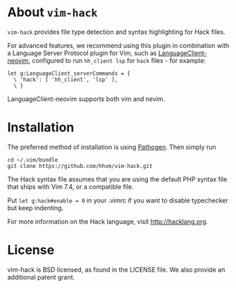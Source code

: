 About `vim-hack`
================

`vim-hack` provides file type detection and syntax highlighting for Hack files.

For advanced features, we recommend using this plugin in combination with a
Language Server Protocol plugin for Vim, such as
[LanguageClient-neovim], configured to run `hh_client lsp` for `hack` files - for example:

```
let g:LanguageClient_serverCommands = {
  \ 'hack': [ 'hh_client', 'lsp' ],
  \ }
```

LanguageClient-neovim supports both vim and nevim.

Installation
============

The preferred method of installation is using [Pathogen][pathogen].  Then
simply run

    cd ~/.vim/bundle
    git clone https://github.com/hhvm/vim-hack.git

The Hack syntax file assumes that you are using the default PHP syntax file
that ships with Vim 7.4, or a compatible file.

Put `let g:hack#enable = 0` in your .vimrc if you want to disable typechecker but keep indenting.

For more information on the Hack language, visit http://hacklang.org.

License
=======

vim-hack is BSD licensed, as found in the LICENSE file. We also provide an
additional patent grant.

[pathogen]: https://github.com/tpope/vim-pathogen
[LanguageClient-neovim]: https://github.com/autozimu/LanguageClient-neovim
